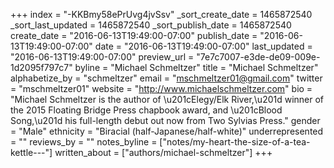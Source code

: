 +++
index = "-KKBmy58ePrUvg4jvSsv"
_sort_create_date = 1465872540
_sort_last_updated = 1465872540
_sort_publish_date = 1465872540
create_date = "2016-06-13T19:49:00-07:00"
publish_date = "2016-06-13T19:49:00-07:00"
date = "2016-06-13T19:49:00-07:00"
last_updated = "2016-06-13T19:49:00-07:00"
preview_url = "7e7c7007-e3de-de09-009e-1d2095f797c7"
byline = "Michael Schmeltzer"
title = "Michael Schmeltzer"
alphabetize_by = "schmeltzer"
email = "mschmeltzer01@gmail.com"
twitter = "mschmeltzer01"
website = "http://www.michaelschmeltzer.com"
bio = "Michael Schmeltzer is the author of \u201cElegy/Elk River,\u201d winner of the 2015 Floating Bridge Press chapbook award, and \u201cBlood Song,\u201d his full-length debut out now from Two Sylvias Press."
gender = "Male"
ethnicity = "Biracial (half-Japanese/half-white)"
underrepresented = ""
reviews_by = ""
notes_byline = ["notes/my-heart-the-size-of-a-tea-kettle---"]
written_about = ["authors/michael-schmeltzer"]
+++

